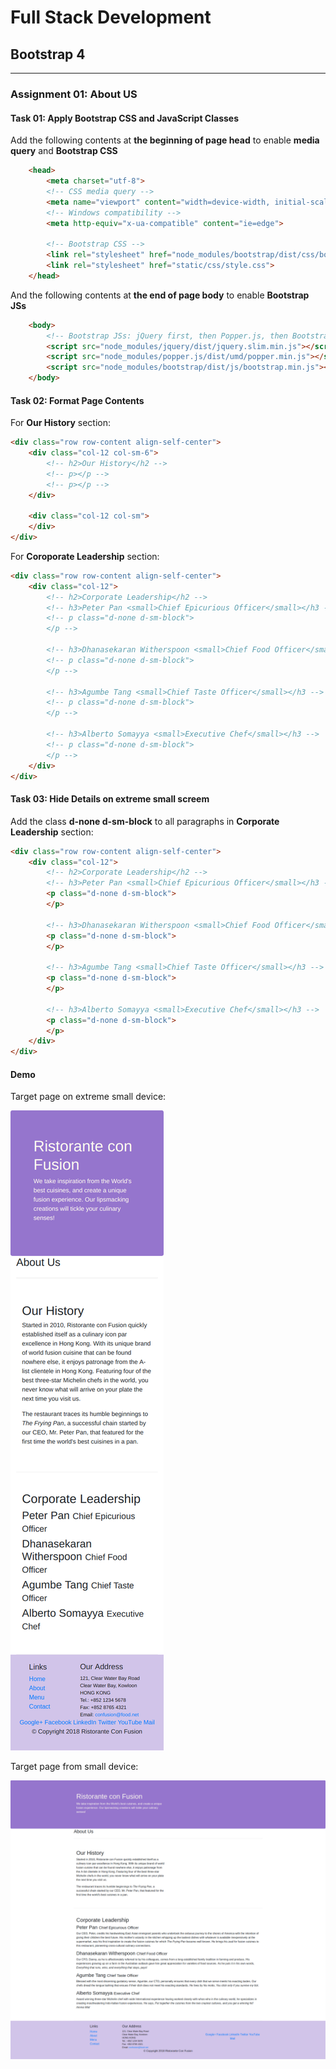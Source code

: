 # Full Stack Development 

## Bootstrap 4

---

### Assignment 01: About US

#### Task 01: Apply Bootstrap CSS and JavaScript Classes

Add the following contents at **the beginning of page head** to enable **media query** and **Bootstrap CSS**

```html
    <head>
        <meta charset="utf-8">
        <!-- CSS media query -->
        <meta name="viewport" content="width=device-width, initial-scale=1, shrink-to-fit=no">
        <!-- Windows compatibility -->
        <meta http-equiv="x-ua-compatible" content="ie=edge">

        <!-- Bootstrap CSS -->
        <link rel="stylesheet" href="node_modules/bootstrap/dist/css/bootstrap.min.css">
        <link rel="stylesheet" href="static/css/style.css">
    </head>
```

And the following contents at **the end of page body** to enable **Bootstrap JSs**

```html
    <body>
        <!-- Bootstrap JSs: jQuery first, then Popper.js, then Bootstrap JS. -->
        <script src="node_modules/jquery/dist/jquery.slim.min.js"></script>
        <script src="node_modules/popper.js/dist/umd/popper.min.js"></script>
        <script src="node_modules/bootstrap/dist/js/bootstrap.min.js"></script>
    </body>
```

#### Task 02: Format Page Contents

For **Our History** section:

```html
<div class="row row-content align-self-center">
    <div class="col-12 col-sm-6">
        <!-- h2>Our History</h2 -->
        <!-- p></p -->
        <!-- p></p -->
    </div>

    <div class="col-12 col-sm">
    </div>
</div>
```

For **Coroporate Leadership** section:

```html
<div class="row row-content align-self-center">
    <div class="col-12">
        <!-- h2>Corporate Leadership</h2 -->
        <!-- h3>Peter Pan <small>Chief Epicurious Officer</small></h3 -->
        <!-- p class="d-none d-sm-block">
        </p -->

        <!-- h3>Dhanasekaran Witherspoon <small>Chief Food Officer</small></h3 -->
        <!-- p class="d-none d-sm-block">
        </p -->

        <!-- h3>Agumbe Tang <small>Chief Taste Officer</small></h3 -->
        <!-- p class="d-none d-sm-block">
        </p -->
        
        <!-- h3>Alberto Somayya <small>Executive Chef</small></h3 -->
        <!-- p class="d-none d-sm-block">
        </p -->
    </div>
</div>
```

#### Task 03: Hide Details on extreme small screem

Add the class **d-none d-sm-block** to all paragraphs in **Corporate Leadership** section:

```html
<div class="row row-content align-self-center">
    <div class="col-12">
        <!-- h2>Corporate Leadership</h2 -->
        <!-- h3>Peter Pan <small>Chief Epicurious Officer</small></h3 -->
        <p class="d-none d-sm-block">
        </p>

        <!-- h3>Dhanasekaran Witherspoon <small>Chief Food Officer</small></h3 -->
        <p class="d-none d-sm-block">
        </p>

        <!-- h3>Agumbe Tang <small>Chief Taste Officer</small></h3 -->
        <p class="d-none d-sm-block">
        </p>
        
        <!-- h3>Alberto Somayya <small>Executive Chef</small></h3 -->
        <p class="d-none d-sm-block">
        </p>
    </div>
</div>
```

#### Demo

Target page on extreme small device:

![About US on Extreme Small](doc/01-aboutus/aboutus-xs.png "Extreme Small -- Title Only")

Target page from small device:

![About US from Small](doc/01-aboutus/aboutus.png "From Small -- Full Content")
